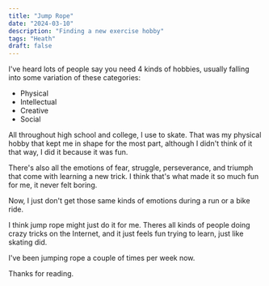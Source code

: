```yaml
---
title: "Jump Rope"
date: "2024-03-10"
description: "Finding a new exercise hobby"
tags: "Heath"
draft: false
---
```


I've heard lots of people say you need 4 kinds of hobbies, usually falling into some variation of these categories:

- Physical
- Intellectual
- Creative
- Social

All throughout high school and college, I use to skate. That was my physical hobby that kept me in shape for the most part, although I didn't think of it that way, I did it because it was fun.

There's also all the emotions of fear, struggle, perseverance, and triumph that come with learning a new trick. I think that's what made it so much fun for me, it never felt boring.

Now, I just don't get those same kinds of emotions during a run or a bike ride.

I think jump rope might just do it for me. Theres all kinds of people doing crazy tricks on the Internet, and it just feels fun trying to learn, just like skating did.

I've been jumping rope a couple of times per week now.

Thanks for reading.
